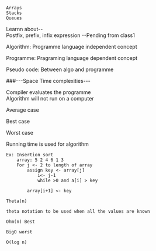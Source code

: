 
```
Arrays
Stacks
Queues
```

Learnn about--  
Postfix, prefix, infix expression --Pending from class1  

Algorithm: 
Programme language independent concept

Programme:
Pragraming language dependent concept

Pseudo code: 
Between algo and programme

###---Space Time complexities---

Compiler evaluates the programme  
Algorithm will not run on a computer  

Average case  

Best case  

Worst case  

Running time is used for algorithm  
```
Ex: Insertion sort
    array: 5 2 4 6 1 3
    For j <- 2 to length of array
        assign key <- array[j]
            i<- j-1
            while >0 and a[i] > key
                 
        array[i+1] <- key

Theta(n)

theta notation to be used when all the values are known

Ohm(n) Best

BigO worst

O(log n)
```